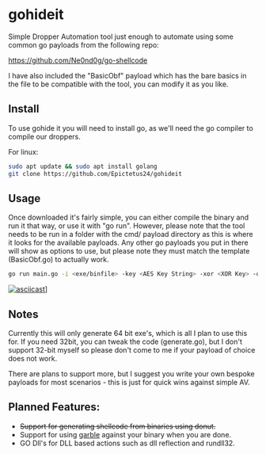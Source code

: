 # gohideit

Simple Dropper Automation tool just enough to automate using some common go payloads from the following repo:

https://github.com/Ne0nd0g/go-shellcode

I have also included the "BasicObf" payload which has the bare basics in the file to be compatible with the tool, you can modify it as you like.

## Install
To use gohide it you will need to install go, as we'll need the go compiler to compile our droppers.

For linux:

```sh
sudo apt update && sudo apt install golang
git clone https://github.com/Epictetus24/gohideit
```

## Usage
Once downloaded it's fairly simple, you can either compile the binary and run it that way, or use it with "go run". However, please note that the tool needs to be run in a folder with the cmd/ payload directory as this is where it looks for the available payloads. Any other go payloads you put in there will show as options to use, but please note they must match the template (BasicObf.go) to actually work.

```sh
go run main.go -i <exe/binfile> -key <AES Key String> -xor <XOR Key> -o <output executable>
```

[![asciicast](https://asciinema.org/a/nyFglEvadib7FNVGwTzK62cb4.png)](https://asciinema.org/a/nyFglEvadib7FNVGwTzK62cb4)]

## Notes
Currently this will only generate 64 bit exe's, which is all I plan to use this for. If you need 32bit, you can tweak the code (generate.go), but I don't support 32-bit myself so please don't come to me if your payload of choice does not work.

There are plans to support more, but I suggest you write your own bespoke payloads for most scenarios - this is just for quick wins against simple AV.

## Planned Features:

* ~~Support for generating shellcode from binaries using donut.~~
* Support for using [garble](https://github.com/burrowers/garble) against your binary when you are done.
* GO Dll's for DLL based actions such as dll reflection and rundll32.
